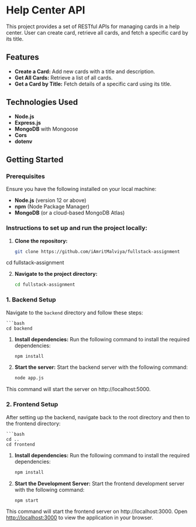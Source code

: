 # Help Center API

This project provides a set of RESTful APIs for managing cards in a help center. User can create card, retrieve all cards, and fetch a specific card by its title.

## Features

- **Create a Card:** Add new cards with a title and description.
- **Get All Cards:** Retrieve a list of all cards.
- **Get a Card by Title:** Fetch details of a specific card using its title.

## Technologies Used

- **Node.js**
- **Express.js**
- **MongoDB** with Mongoose
- **Cors**
- **dotenv**

## Getting Started

### Prerequisites

Ensure you have the following installed on your local machine:

- **Node.js** (version 12 or above)
- **npm** (Node Package Manager)
- **MongoDB** (or a cloud-based MongoDB Atlas)

### Instructions to set up and run the project locally:

1. **Clone the repository:**

   ```bash
   git clone https://github.com/iAmritMalviya/fullstack-assignment
cd fullstack-assignment

2. **Navigate to the project directory:**

   ```bash
   cd fullstack-assignment

### 1. Backend Setup

Navigate to the `backend` directory and follow these steps:

    ```bash
    cd backend

1. **Install dependencies:**
Run the following command to install the required dependencies:

   ```bash
   npm install

3. **Start the server:**
Start the backend server with the following command:

   ```bash
   node app.js

 This command will start the server on http://localhost:5000.


### 2. Frontend Setup

After setting up the backend, navigate back to the root directory and then to the frontend directory:

    ```bash
    cd ..
    cd frontend

1. **Install dependencies:**
Run the following command to install the required dependencies:

   ```bash
   npm install

3. **Start the Development Server:**
Start the frontend development server with the following command:

   ```bash
   npm start

 This command will start the frontend server on http://localhost:3000.
Open [http://localhost:3000](http://localhost:3000) to view the application in your browser.
